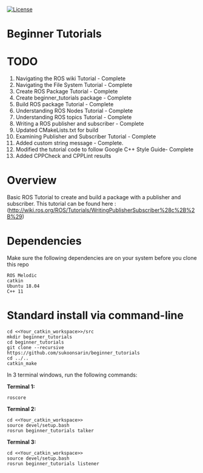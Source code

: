 [![License](https://img.shields.io/badge/License-BSD%203--Clause-blue.svg)](https://opensource.org/licenses/BSD-3-Clause)
# Beginner Tutorials

# TODO
1. Navigating the ROS wiki Tutorial - Complete
2. Navigating the File System Tutorial - Complete
3. Create ROS Package Tutorial - Complete
4. Create beginner_tutorials package - Complete
5. Build ROS package Tutorial - Complete
6. Understanding ROS Nodes Tutorial - Complete
7. Understanding ROS topics Tutorial - Complete
8. Writing a ROS publisher and subscriber - Complete
9. Updated CMakeLists.txt for build
10. Examining Publisher and Subscriber Tutorial - Complete
11. Added custom string message - Complete.
12. Modified the tutorial code to follow Google C++ Style Guide- Complete
13. Added CPPCheck and CPPLint results

# Overview

Basic ROS Tutorial to create and build a package with a publisher and subscriber. This tutorial can be found here : (http://wiki.ros.org/ROS/Tutorials/WritingPublisherSubscriber%28c%2B%2B%29)

# Dependencies

Make sure the following dependencies are on your system before you clone this repo

    ROS Melodic
    catkin
    Ubuntu 18.04
    C++ 11

# Standard install via command-line

    cd <<Your_catkin_workspace>>/src
    mkdir beginner_tutorials
    cd beginner_tutorials
    git clone --recursive https://github.com/sukoonsarin/beginner_tutorials
    cd ../..
    catkin_make

In 3 terminal windows, run the following commands:

**Terminal 1:**

    roscore

**Terminal 2:**

    cd <<Your_catkin_workspace>>
    source devel/setup.bash
    rosrun beginner_tutorials talker

**Terminal 3:**

    cd <<Your_catkin_workspace>>
    source devel/setup.bash
    rosrun beginner_tutorials listener

